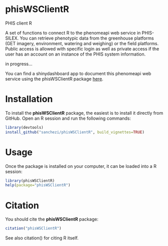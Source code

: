 # phisWSClientR

PHIS client R

A set of functions to connect R to the phenomeapi web service in PHIS-SILEX. You can retrieve phenotypic data from the greenhouse platforms (GET imagery, environment, watering and weighing) or the field platforms. Public access is allowed with specific login as well as private access if the user has an account on an instance of the PHIS system information.

in progress...

You can find a shinydashboard app to document this phenomeapi web service using the phisWSClientR package [here](https://github.com/sanchezi/docAppPhisWSClientR).
   
# Installation

To install the **phisWSClientR** package, the easiest is to install it directly from GitHub. Open an R session and run the following commands:

```R
library(devtools) 
install_github("sanchezi/phisWSClientR", build_vignettes=TRUE)
```

# Usage

Once the package is installed on your computer, it can be loaded into a R session:

```R
library(phisWSClientR)
help(package="phisWSClientR")
```

# Citation

You should cite the **phisWSClientR** package:

```R
citation("phisWSClientR")
```

See also citation() for citing R itself.
